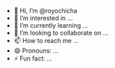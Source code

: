 - 👋 Hi, I’m @royochicha
- 👀 I’m interested in ...
- 🌱 I’m currently learning ...
- 💞️ I’m looking to collaborate on ...
- 📫 How to reach me ...
- 😄 Pronouns: ...
- ⚡ Fun fact: ...

<!---
royochicha/royochicha is a ✨ special ✨ repository because its `README.md` (this file) appears on your GitHub profile.
You can click the Preview link to take a look at your changes.
--->
